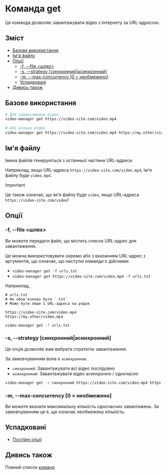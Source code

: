# Команда get

Ця команда дозволяє завантажувати відео з Інтернету за URL-адресою.

## Зміст

<!--toc:start-->
- [Базове використання](#базове-використання)
- [Ім'я файлу](#імя-файлу)
- [Опції](#опції)
  - [-f, --file <шлях>](#f-file-шлях)
  - [-s, --strategy [синхронний|асинхронний]](#s-strategy-синхроннийасинхронний)
  - [-m, --max-concurrency [0 = необмежено]](#m-max-concurrency-0-необмежено)
  - [Успадковані](#успадковані)
- [Дивись також](#дивись-також)
<!--toc:end-->

## Базове використання

```sh
# Для завантаження відео
video-manager get https://video-site.com/video.mp4

# Або кілька відео
video-manager get https://video-site.com/video.mp4 https://my.other/video.mp4
```

## Ім'я файлу

Імена файлів генеруються з останньої частини URL-адреси.

Наприклад, якщо URL-адреса `https://video-site.com/video.mp4`, ім'я файлу буде `video.mp4`.

> [!IMPORTANT]
> Це також означає, що ім'я файлу буде `video`, якщо URL-адреса `https://video-site.com/video`!

## Опції

### -f, --file <шлях>

Ви можете передати файл, що містить список URL-адрес для завантаження.

Це можна використовувати окремо або з вказанням URL-адрес з аргументів, що означає, що наступні команди є дійсними:

- `video-manager get -f urls.txt`
- `video-manager get https://video-site.com/video.mp4 -f urls.txt`

Наприклад,

```text
# urls.txt
# Не обов'язково бути `.txt`
# Може бути лише 1 URL-адреса на рядок

https://video-site.com/video.mp4
https://my.other/video.mp4
```

```sh
video-manager get -f urls.txt
```

### -s, --strategy [синхронний|асинхронний]

Ця опція дозволяє вам вибрати стратегію завантаження.

За замовчуванням вона є `асинхронною`.

- `синхронний`: Завантажувати всі відео послідовно
- `асинхронний`: Завантажувати відео асинхронно / одночасно

```sh
video-manager get -s синхронний https://video-site.com/video.mp4 https://my.other/video.mp4
```

### -m, --max-concurrency [0 = необмежено]

Ви можете вказати максимальну кількість одночасних завантажень. За замовчуванням це `0`, що означає необмежену кількість.

## Успадковані

- [Постійні опції](./index.md#постійні-опції)

## Дивись також

Повний список [команд](./index.md)